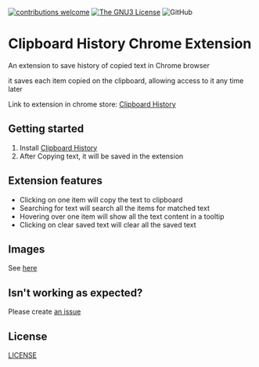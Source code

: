 [![contributions welcome](https://img.shields.io/badge/contributions-welcome-yellow.svg?style=flat)](https://github.com/saifabusaleh/clipboard-history-extension/issues)
[![The GNU3 License](https://flat.badgen.net/badge/license/gnu3/orange)](https://opensource.org/licenses/GPL-3.0)
![GitHub](https://flat.badgen.net/github/release/saifabusaleh/clipboard-history-extension/1.1)


# Clipboard History Chrome Extension

An extension to save history of copied text in Chrome browser

it saves each item copied on the clipboard, allowing access to it any time later

Link to extension in chrome store: [Clipboard History](https://chrome.google.com/webstore/detail/clipboard-history/mhokbaagmjlbflncohdhinppihlojpco?hl=en&authuser=0)


## Getting started

1. Install [Clipboard History](https://chrome.google.com/webstore/detail/clipboard-history/mhokbaagmjlbflncohdhinppihlojpco?hl=en&authuser=0)
2. After Copying text, it will be saved in the extension


## Extension features

* Clicking on one item will copy the text to clipboard
* Searching for text will search all the items for matched text
* Hovering over one item will show all the text content in a tooltip
* Clicking on clear saved text will clear all the saved text


## Images

See [here](https://github.com/saifabusaleh/clipboard-history-extension/tree/master/images)


## Isn't working as expected?

Please create [an issue](https://github.com/saifabusaleh/clipboard-history-extension/issues/new)

## License

[LICENSE](https://github.com/saifabusaleh/clipboard-history-extension/blob/master/LICENSE)
